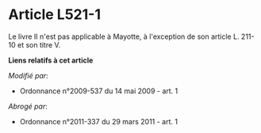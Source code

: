 # Article L521-1

Le livre II n'est pas applicable à Mayotte,    à l'exception de son article L. 211-10 et son titre V.

**Liens relatifs à cet article**

_Modifié par_:

  - Ordonnance n°2009-537 du 14 mai 2009 - art. 1

_Abrogé par_:

  - Ordonnance n°2011-337 du 29 mars 2011 - art. 1
